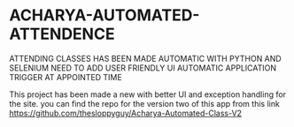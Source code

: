 # ACHARYA-AUTOMATED-ATTENDENCE
ATTENDING CLASSES HAS BEEN MADE AUTOMATIC WITH PYTHON AND SELENIUM
NEED TO ADD USER FRIENDLY UI
AUTOMATIC APPLICATION TRIGGER AT APPOINTED TIME



This project has been made a new with better UI and exception handling for the site. you can find the repo for the version two of this app from this link https://github.com/thesloppyguy/Acharya-Automated-Class-V2
